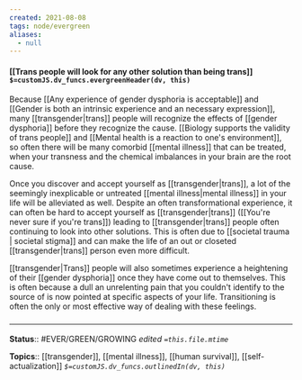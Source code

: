 ```yaml
---
created: 2021-08-08
tags: node/evergreen
aliases:
  - null
---
```


#### [[Trans people will look for any other solution than being trans]] `$=customJS.dv_funcs.evergreenHeader(dv, this)`

Because [[Any experience of gender dysphoria is acceptable]] and [[Gender is both an intrinsic experience and an necessary expression]], many [[transgender|trans]] people will recognize the effects of [[gender dysphoria]] before they recognize the cause. [[Biology supports the validity of trans people]] and [[Mental health is a reaction to one's environment]], so often there will be many comorbid [[mental illness]] that can be treated, when your transness and the chemical imbalances in your brain are the root cause. 

Once you discover and accept yourself as [[transgender|trans]], a lot of the seemingly inexplicable or untreated [[mental illness|mental illness]] in your life will be alleviated as well. Despite an often transformational experience, it can often be hard to accept yourself as [[transgender|trans]] ([[You're never sure if you're trans]]) leading to [[transgender|trans]] people often continuing to look into other solutions. This is often due to [[societal trauma | societal stigma]] and can make the life of an out or closeted [[transgender|trans]] person even more difficult. 

[[transgender|Trans]] people will also sometimes experience a heightening of their [[gender dysphoria]] once they have come out to themselves. This is often because a dull an unrelenting pain that you couldn't identify to the source of is now pointed at specific aspects of your life. Transitioning is often the only or most effective way of dealing with these feelings.

### <hr class="footnote"/>

**Status**:: #EVER/GREEN/GROWING 
*edited `=this.file.mtime`*

**Topics**:: [[transgender]], [[mental illness]], [[human survival]], [[self-actualization]]
*`$=customJS.dv_funcs.outlinedIn(dv, this)`*

